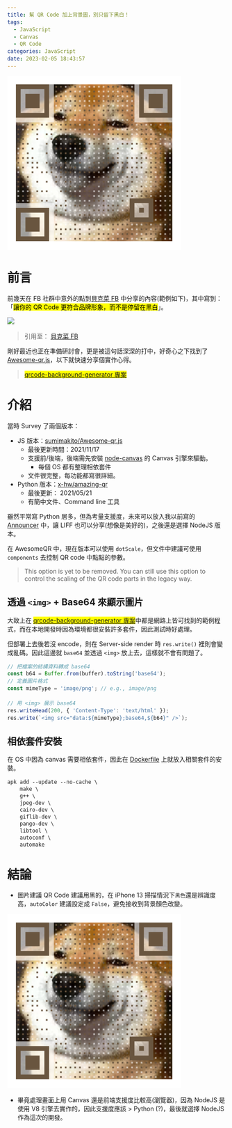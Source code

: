 ```yaml
---
title: 幫 QR Code 加上背景圖，別只留下黑白！
tags:
  - JavaScript
  - Canvas
  - QR Code
categories: JavaScript
date: 2023-02-05 18:43:57
---
```


![](https://github.com/louis70109/qrcode-background-generator/raw/main/qrcode.png?raw=true)

# 前言

前幾天在 FB 社群中意外的點到[貝克菜 FB](https://www.facebook.com/tony.tsai/posts/pfbid063T7uwSme1k8dqqoDC2Q5RsJT9JVBBHB2n3bQiVo6LFZjPg39f8G3YSA1S7mBQQml?comment_id=1414642782639170&notif_id=1675426505084880&notif_t=feedback_reaction_generic&ref=notif) 中分享的內容(範例如下)，其中寫到：「<mark>讓你的 QR Code 更符合品牌形象，而不是停留在黑白</mark>」。

<!-- more -->

![](https://scontent.frmq2-1.fna.fbcdn.net/v/t39.30808-6/328689276_1224285545106496_5760418307112715847_n.jpg?_nc_cat=110&ccb=1-7&_nc_sid=730e14&_nc_ohc=eFqj_2RKTwkAX99JEtM&_nc_ht=scontent.frmq2-1.fna&oh=00_AfBbEk1FeFkUNjxA2JlYyLLl-_G9TcCBSLixwAy9SFuWHw&oe=63E4F33A)

> 引用至： [貝克菜 FB](https://www.facebook.com/tony.tsai/posts/pfbid063T7uwSme1k8dqqoDC2Q5RsJT9JVBBHB2n3bQiVo6LFZjPg39f8G3YSA1S7mBQQml?comment_id=1414642782639170&notif_id=1675426505084880&notif_t=feedback_reaction_generic&ref=notif)

剛好最近也正在準備研討會，更是被這句話深深的打中，好奇心之下找到了[Awesome-qr.js](https://github.com/SumiMakito/Awesome-qr.js/blob/master/README.md)，以下就快速分享個實作心得。

> <mark>[qrcode-background-generator 專案](https://github.com/louis70109/qrcode-background-generator)</mark>

# 介紹

當時 Survey 了兩個版本：

- JS 版本：[sumimakito/Awesome-qr.js](<(https://github.com/SumiMakito/Awesome-qr.js/blob/master/README.md)>)
  - 最後更新時間：2021/11/17
  - 支援前/後端，後端需先安裝 [node-canvas](https://github.com/Automattic/node-canvas#installation) 的 Canvas 引擎來驅動。
    - 每個 OS 都有整理相依套件
  - 文件很完整，每功能都寫很詳細。
- Python 版本：[x-hw/amazing-qr](https://github.com/x-hw/amazing-qr)
  - 最後更新： 2021/05/21
  - 有簡中文件、Command line 工具

雖然平常寫 Python 居多，但為考量支援度，未來可以放入我以前寫的 [Announcer](https://github.com/louis70109/Announcer) 中，讓 LIFF 也可以分享(想像是美好的)，之後還是選擇 NodeJS 版本。

在 AwesomeQR 中，現在版本可以使用 `dotScale`，但文件中建議可使用 `components` 去控制 QR code 中點點的參數。

> This option is yet to be removed. You can still use this option to control the scaling of the QR code parts in the legacy way.

## 透過 `<img>` + Base64 來顯示圖片

大致上在 <mark>[qrcode-background-generator 專案](https://github.com/louis70109/qrcode-background-generator)</mark>中都是網路上皆可找到的範例程式，而在本地開發時因為環境都很安裝許多套件，因此測試時好處理。

但部署上去後若沒 encode，則在 Server-side render 時 `res.write()` 裡則會變成亂碼。因此這邊就 `base64` 並透過 `<img>` 放上去，這樣就不會有問題了。

```javascript
// 把檔案的結構資料轉成 base64
const b64 = Buffer.from(buffer).toString('base64');
// 定義圖片格式
const mimeType = 'image/png'; // e.g., image/png

// 用 <img> 展示 base64
res.writeHead(200, { 'Content-Type': 'text/html' });
res.write(`<img src="data:${mimeType};base64,${b64}" />`);
```

## 相依套件安裝

在 OS 中因為 canvas 需要相依套件，因此在 [Dockerfile](https://github.com/louis70109/qrcode-background-generator/blob/main/Dockerfile) 上就放入相關套件的安裝。

```
apk add --update --no-cache \
    make \
    g++ \
    jpeg-dev \
    cairo-dev \
    giflib-dev \
    pango-dev \
    libtool \
    autoconf \
    automake
```

# 結論

- 圖片建議 QR Code 建議用黑的，在 iPhone 13 掃描情況下`黑色`還是辨識度高，`autoColor` 建議設定成 `False`，避免接收到背景顏色改變。

![](https://github.com/louis70109/qrcode-background-generator/raw/main/qrcode.png?raw=true)

- 畢竟處理畫面上用 Canvas 還是前端支援度比較高(瀏覽器)，因為 NodeJS 是使用 V8 引擎去實作的，因此支援度應該 > Python (?)，最後就選擇 NodeJS 作為這次的開發。
